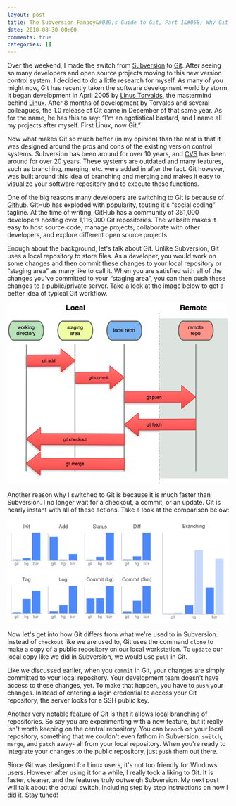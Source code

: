 ```yaml
---
layout: post
title: The Subversion Fanboy&#039;s Guide to Git, Part 1&#058; Why Git is Better
date: 2010-08-30 00:00
comments: true
categories: []
---
```

<p>Over the weekend, I made the switch from <a href="http://en.wikipedia.org/wiki/Subversion_%28software%29" target="_blank">Subversion</a> to <a href="http://en.wikipedia.org/wiki/Git_%28software%29" target="_blank">Git</a>. After seeing so many developers and open source projects moving to this new version control system, I decided to do a little research for myself. As many of you might now, Git has recently taken the software development world by storm. It began development in April 2005 by <a href="http://en.wikipedia.org/wiki/Linus_Torvalds" target="_blank">Linus Torvalds</a>, the mastermind behind <a href="http://en.wikipedia.org/wiki/Linux" target="_blank">Linux</a>. After 8 months of development by Torvalds and several colleagues, the 1.0 release of Git came in December of that same year. As for the name, he has this to say: &ldquo;I'm an egotistical bastard, and I name all my projects after myself. First Linux, now Git.&rdquo;</p>

<p>Now what makes Git so much better (in my opinion) than the rest is that it was designed around the pros and cons of the existing version control systems. Subversion has been around for over 10 years, and <a href="http://en.wikipedia.org/wiki/CVS_%28software%29" target="_blank">CVS</a> has been around for over 20 years. These systems are outdated and many features, such as branching, merging, etc. were added in after the fact. Git however, was built around this idea of branching and merging and makes it easy to visualize your software repository and to execute these functions.</p>

<p>One of the big reasons many developers are switching to Git is because of <a href="http://github.com/" target="_blank">Github</a>. GitHub has exploded with popularity, touting it's &ldquo;social coding&rdquo; tagline. At the time of writing, GitHub has a community of 361,000 developers hosting over 1,116,000 Git repositories. The website makes it easy to host source code, manage projects, collaborate with other developers, and explore different open source projects.</p>

<p>Enough about the background, let's talk about Git. Unlike Subversion, Git uses a local repository to store files. As a developer, you would work on some changes and then commit these changes to your local repository or &ldquo;staging area&rdquo; as many like to call it. When you are satisfied with all of the changes you've committed to your &ldquo;staging area&rdquo;, you can then push these changes to a public/private server. Take a look at the image below to get a better idea of typical Git workflow.</p>

<a href="/images/2012/05/local-remote.png"><img src="/images/2012/05/local-remote.png" width="500" /></a>

<p>Another reason why I switched to Git is because it is much faster than Subversion. I no longer wait for a checkout, a commit, or an update. Git is nearly instant with all of these actions. Take a look at the comparison below:</p>

<a href="/images/2012/05/graph.png"><img src="/images/2012/05/graph.png" width="600" /></a>

<p>Now let's get into how Git differs from what we're used to in Subversion. Instead of <code>checkout</code> like we are used to, Git uses the command <code>clone</code> to make a copy of a public repository on our local workstation. To <code>update</code> our local copy like we did in Subversion, we would use <code>pull</code> in Git.</p>

<p>Like we discussed earlier, when you <code>commit</code> in Git, your changes are simply committed to your local repository. Your development team doesn't have access to these changes, yet. To make that happen, you have to <code>push</code> your changes. Instead of entering a login credential to access your Git repository, the server looks for a SSH public key.</p>

<p>Another very notable feature of Git is that it allows local branching of repositories. So say you are experimenting with a new feature, but it really isn't worth keeping on the central repository. You can <code>branch</code> on your local repository, something that we couldn't even fathom in Subversion. <code>switch</code>, <code>merge</code>, and <code>patch</code> away- all from your local repository. When you're ready to integrate your changes to the public repository, just <code>push</code> them out there.</p>

<p>Since Git was designed for Linux users, it's not too friendly for Windows users. However after using it for a while, I really took a liking to Git. It is faster, cleaner, and the features truly outweigh Subversion. My next post will talk about the actual switch, including step by step instructions on how I did it. Stay tuned!</p>
